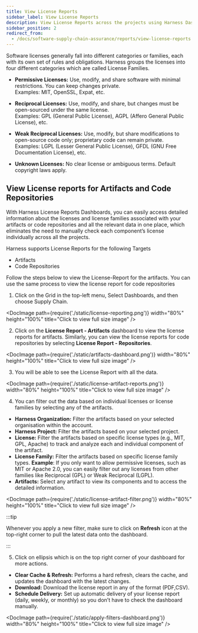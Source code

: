 ```yaml
---
title: View License Reports
sidebar_label: View License Reports
description: View License Reports across the projects using Harness Dashboards
sidebar_position: 2
redirect_from:
  - /docs/software-supply-chain-assurance/reports/view-license-reports
---
```


Software licenses generally fall into different categories or families, each with its own set of rules and obligations. Harness groups the licenses into four different categories which are called License Families.

* **Permissive Licenses:** Use, modify, and share software with minimal restrictions. You can keep changes private.        
  Examples: MIT, OpenSSL, Expat, etc.
* **Reciprocal Licenses:** Use, modify, and share, but changes must be open-sourced under the same license.            
  Examples: GPL (General Public License), AGPL (Affero General Public License), etc.

* **Weak Reciprocal Licenses:** Use, modify, but share modifications to open-source code only; proprietary code can remain private.    
  Examples: LGPL (Lesser General Public License), GFDL (GNU Free Documentation License), etc.

* **Unknown Licenses:** No clear license or ambiguous terms. Default copyright laws apply.


## View License reports for Artifacts and Code Repositories

With Harness License Reports Dashboards, you can easily access detailed information about the licenses and license families associated with your artifacts or code repositories and all the relevant data in one place, which eliminates the need to manually check each component’s license individually across all the projects.

Harness supports License Reports for the following Targets

* Artifacts 
* Code Repositories


Follow the steps below to view the License-Report for the artifacts. You can use the same process to view the license report for code repositories

1) Click on the Grid in the top-left menu, Select Dashboards, and then choose Supply Chain.

<DocImage path={require('./static/license-reporting.png')} width="80%" height="100%" title="Click to view full size image" /> 


2) Click on the **License Report - Artifacts** dashboard to view the license reports for artifacts. Similarly, you can view the license reports for code repositories by selecting **License Report - Repositories**.

<DocImage path={require('./static/artifacts-dashboard.png')} width="80%" height="100%" title="Click to view full size image" />

3) You will be able to see the License Report with all the data.

<DocImage path={require('./static/license-artifact-reports.png')} width="80%" height="100%" title="Click to view full size image" />

4) You can filter out the data based on individual licenses or license families by selecting any of the artifacts.

* **Harness Organization:** Filter the artifacts based on your selected organisation within the account.
* **Harness Project:** Filter the artifacts based on your selected project.
* **License:** Filter the artifacts based on specific license types (e.g., MIT, GPL, Apache) to track and analyze each and individual component of the artifact.
* **License Family:** Filter the artifacts based on specific license family types.
 **Example**: If you only want to allow permissive licenses, such as MIT or Apache 2.0, you can easily filter out any licenses from other families like Reciprocal (GPL) or Weak Reciprocal (LGPL).
* **Artifacts:** Select any artifact to view its components and to access the detailed information.

<DocImage path={require('./static/license-artifact-filter.png')} width="80%" height="100%" title="Click to view full size image" />

:::tip

Whenever you apply a new filter, make sure to click on **Refresh** icon at the top-right corner to pull the latest data onto the dashboard.

:::

5) Click on ellipsis which is on the top right corner of your dashboard for more actions.

* **Clear Cache & Refresh:** Performs a hard refresh, clears the cache, and updates the dashboard with the latest changes.
* **Download:** Download the license report in any of the format (PDF,CSV).
* **Schedule Delivery:** Set up automatic delivery of your license report (daily, weekly, or monthly) so you don’t have to check the dashboard manually.

<DocImage path={require('./static/apply-filters-dashboard.png')} width="80%" height="100%" title="Click to view full size image" />
